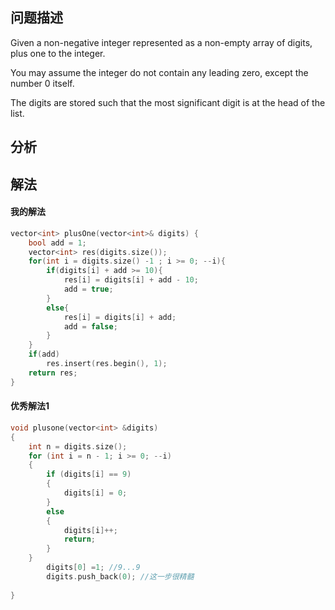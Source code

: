 ## 问题描述
Given a non-negative integer represented as a non-empty array of digits, plus one to the integer.

You may assume the integer do not contain any leading zero, except the number 0 itself.

The digits are stored such that the most significant digit is at the head of the list.


## 分析


## 解法

#### 我的解法
```cpp
vector<int> plusOne(vector<int>& digits) {
    bool add = 1;
    vector<int> res(digits.size());
    for(int i = digits.size() -1 ; i >= 0; --i){
        if(digits[i] + add >= 10){
            res[i] = digits[i] + add - 10;
            add = true;
        }
        else{
            res[i] = digits[i] + add;
            add = false;
        }
    }
    if(add)
        res.insert(res.begin(), 1);
    return res;
}
```
#### 优秀解法1
```cpp
void plusone(vector<int> &digits)
{
	int n = digits.size();
	for (int i = n - 1; i >= 0; --i)
	{
		if (digits[i] == 9)
		{
			digits[i] = 0;
		}
		else
		{
			digits[i]++;
			return;
		}
	}
		digits[0] =1; //9...9
		digits.push_back(0); //这一步很精髓
		
}
```


